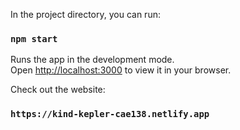 In the project directory, you can run:

### `npm start`

Runs the app in the development mode.\
Open [http://localhost:3000](http://localhost:3000) to view it in your browser.

Check out the website:

### `https://kind-kepler-cae138.netlify.app`
